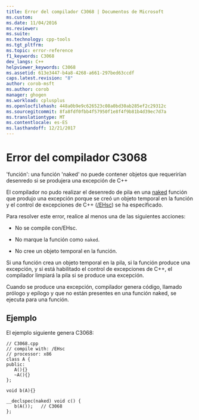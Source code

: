 ```yaml
---
title: Error del compilador C3068 | Documentos de Microsoft
ms.custom: 
ms.date: 11/04/2016
ms.reviewer: 
ms.suite: 
ms.technology: cpp-tools
ms.tgt_pltfrm: 
ms.topic: error-reference
f1_keywords: C3068
dev_langs: C++
helpviewer_keywords: C3068
ms.assetid: 613e3447-b4a8-4268-a661-297bed63ccdf
caps.latest.revision: "8"
author: corob-msft
ms.author: corob
manager: ghogen
ms.workload: cplusplus
ms.openlocfilehash: 448a0b9e9c626523c08a0bd30ab285ef2c29312c
ms.sourcegitcommit: 8fa8fdf0fbb4f57950f1e8f4f9b81b4d39ec7d7a
ms.translationtype: MT
ms.contentlocale: es-ES
ms.lasthandoff: 12/21/2017
---
```

# <a name="compiler-error-c3068"></a>Error del compilador C3068
'función': una función 'naked' no puede contener objetos que requerirían desenredo si se produjera una excepción de C++  
  
 El compilador no pudo realizar el desenredo de pila en una [naked](../../cpp/naked-cpp.md) función que produjo una excepción porque se creó un objeto temporal en la función y el control de excepciones de C++ ([/EHsc](../../build/reference/eh-exception-handling-model.md)) se ha especificado.  
  
 Para resolver este error, realice al menos una de las siguientes acciones:  
  
-   No se compile con/EHsc.  
  
-   No marque la función como `naked`.  
  
-   No cree un objeto temporal en la función.  
  
 Si una función crea un objeto temporal en la pila, si la función produce una excepción, y si está habilitado el control de excepciones de C++, el compilador limpiará la pila si se produce una excepción.  
  
 Cuando se produce una excepción, compilador genera código, llamado prólogo y epílogo y que no están presentes en una función naked, se ejecuta para una función.  
  
## <a name="example"></a>Ejemplo  
 El ejemplo siguiente genera C3068:  
  
```  
// C3068.cpp  
// compile with: /EHsc  
// processor: x86  
class A {  
public:  
   A(){}  
   ~A(){}  
};  
  
void b(A){}  
  
__declspec(naked) void c() {  
   b(A());   // C3068   
};  
```